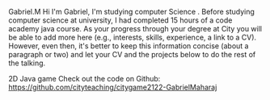 
Gabriel.M
Hi I'm Gabriel, I'm studying computer Science . 
Before studying computer science at university, I had completed 15 hours of  a code academy java course.
As your progress through your degree at City you will be able to add more here (e.g., interests, skills, experience, a link to a CV). 
However, even then, it's better to keep this information concise (about a paragraph or two) and let your CV and the projects below to do the rest of the talking.


2D Java game 
Check out the code on Github: https://github.com/cityteaching/citygame2122-GabrielMaharaj

  
